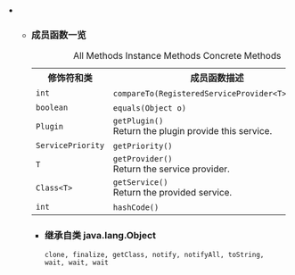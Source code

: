 <div class="summary">
<ul class="blockList">
<li class="blockList">
<!-- ========== METHOD SUMMARY =========== -->
<ul class="blockList">
<li class="blockList"><a name="method.summary">
<!--   -->
</a>
<h3>成员函数一览</h3>
<table class="memberSummary" border="0" cellpadding="3" cellspacing="0" summary="Method Summary table, listing methods, and an explanation">
<caption><span id="t0" class="activeTableTab"><span>All Methods</span><span class="tabEnd"> </span></span><span id="t2" class="tableTab"><span><a >Instance Methods</a></span><span class="tabEnd"> </span></span><span id="t4" class="tableTab"><span><a >Concrete Methods</a></span><span class="tabEnd"> </span></span></caption>
<tr>
<th>修饰符和类</th>
<th>成员函数描述</th>
</tr>
<tr id="i0" class="altColor">
<td class="colFirst"><code>int</code></td>
<td class="colLast"><code><span class="memberNameLink"><a >compareTo</a></span>(<a  title="class in cn.nukkit.plugin.service">RegisteredServiceProvider</a>&lt;<a  title="type parameter in RegisteredServiceProvider">T</a>&gt; other)</code> </td>
</tr>
<tr id="i1" class="rowColor">
<td class="colFirst"><code>boolean</code></td>
<td class="colLast"><code><span class="memberNameLink"><a >equals</a></span>(<a  title="class or interface in java.lang">Object</a> o)</code> </td>
</tr>
<tr id="i2" class="altColor">
<td class="colFirst"><code><a  title="interface in cn.nukkit.plugin">Plugin</a></code></td>
<td class="colLast"><code><span class="memberNameLink"><a >getPlugin</a></span>()</code>
<div class="block">Return the plugin provide this service.</div>
</td>
</tr>
<tr id="i3" class="rowColor">
<td class="colFirst"><code><a  title="enum in cn.nukkit.plugin.service">ServicePriority</a></code></td>
<td class="colLast"><code><span class="memberNameLink"><a >getPriority</a></span>()</code> </td>
</tr>
<tr id="i4" class="altColor">
<td class="colFirst"><code><a  title="type parameter in RegisteredServiceProvider">T</a></code></td>
<td class="colLast"><code><span class="memberNameLink"><a >getProvider</a></span>()</code>
<div class="block">Return the service provider.</div>
</td>
</tr>
<tr id="i5" class="rowColor">
<td class="colFirst"><code><a  title="class or interface in java.lang">Class</a>&lt;<a  title="type parameter in RegisteredServiceProvider">T</a>&gt;</code></td>
<td class="colLast"><code><span class="memberNameLink"><a >getService</a></span>()</code>
<div class="block">Return the provided service.</div>
</td>
</tr>
<tr id="i6" class="altColor">
<td class="colFirst"><code>int</code></td>
<td class="colLast"><code><span class="memberNameLink"><a >hashCode</a></span>()</code> </td>
</tr>
</table>
<ul class="blockList">
<li class="blockList"><a name="methods.inherited.from.class.java.lang.Object">
<!--   -->
</a>
<h3>继承自类 java.lang.<a  title="class or interface in java.lang">Object</a></h3>
<code><a  title="class or interface in java.lang">clone</a>, <a  title="class or interface in java.lang">finalize</a>, <a  title="class or interface in java.lang">getClass</a>, <a  title="class or interface in java.lang">notify</a>, <a  title="class or interface in java.lang">notifyAll</a>, <a  title="class or interface in java.lang">toString</a>, <a  title="class or interface in java.lang">wait</a>, <a  title="class or interface in java.lang">wait</a>, <a  title="class or interface in java.lang">wait</a></code></li>
</ul>
</li>
</ul>
</li>
</ul>
</div>
